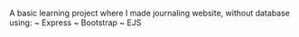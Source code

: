 A basic learning project where I made journaling website, without database using:
~ Express
~ Bootstrap
~ EJS
